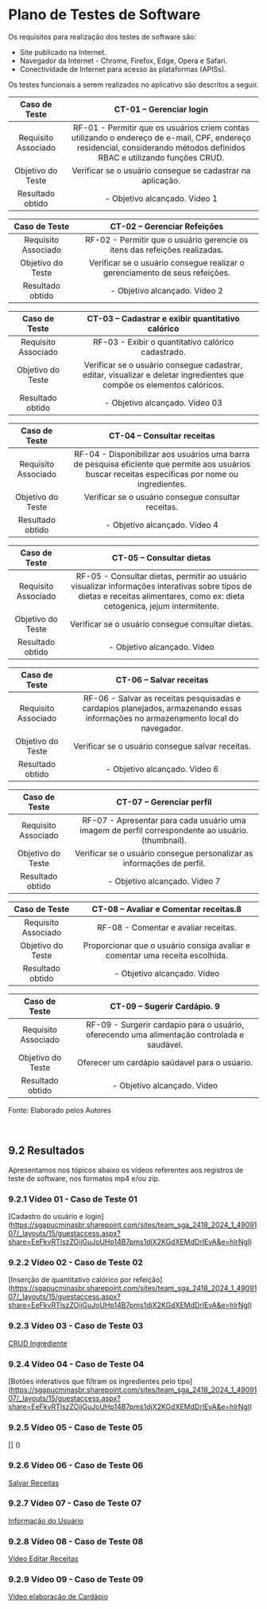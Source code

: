 # Plano de Testes de Software

Os requisitos para realização dos testes de software são: 

- Site publicado na Internet.
- Navegador da Internet - Chrome, Firefox, Edge, Opera e Safari.
- Conectividade de Internet para acesso às plataformas (APISs).

Os testes funcionais a serem realizados no aplicativo são descritos a seguir.
 
| **Caso de Teste** 	| **CT-01 – Gerenciar login** 	|
|:---:	|:---:	|
|	Requisito Associado 	| RF-01 - Permitir que os usuários criem contas utilizando o endereço de e-mail, CPF, endereço residencial, considerando métodos definidos RBAC e utilizando funções CRUD. |
| Objetivo do Teste 	| Verificar se o usuário consegue se cadastrar na aplicação. |
|Resultado obtido | - Objetivo alcançado. Vídeo 1 |

| Caso de Teste 	| CT-02 – Gerenciar Refeições	|
|:---:	|:---:	|
|Requisito Associado | RF-02	- Permitir que o usuário gerencie os itens das refeições realizadas. |
| Objetivo do Teste 	| Verificar se o usuário consegue realizar o gerenciamento de seus refeições. |
|Resultado obtido | - Objetivo alcançado. Vídeo 2 |

| Caso de Teste 	| CT-03  – Cadastrar e exibir quantitativo calórico	|
|:---:	|:---:	|
|Requisito Associado | RF-03	- Exibir o quantitativo calórico cadastrado. |
| Objetivo do Teste 	| Verificar se o usuário consegue cadastrar, editar, visualizar e deletar ingredientes que compõe os elementos calóricos. |
|Resultado obtido | - Objetivo alcançado. Vídeo 03 |

| Caso de Teste 	| CT-04  – Consultar receitas	|
|:---:	|:---:	|
|Requisito Associado | RF-04	- Disponibilizar aos usuários uma barra de pesquisa eficiente que permite aos usuários buscar receitas específicas por nome ou ingredientes. |
| Objetivo do Teste 	| Verificar se o usuário consegue consultar receitas. |
|Resultado obtido | - Objetivo alcançado. Vídeo 4 |

| Caso de Teste 	| CT-05  – Consultar dietas	|
|:---:	|:---:	|
|Requisito Associado | RF-05 - Consultar dietas, permitir ao usuário visualizar informações interativas sobre tipos de dietas e receitas alimentares, como ex: dieta cetogenica, jejum intermitente. |
| Objetivo do Teste 	| Verificar se o usuário consegue consultar dietas. |
|Resultado obtido | - Objetivo alcançado. Vídeo  |

| Caso de Teste 	| CT-06  – Salvar receitas	|
|:---:	|:---:	|
|Requisito Associado | RF-06 - Salvar as receitas pesquisadas e cardapios planejados, armazenando essas informações no armazenamento local do navegador. |
| Objetivo do Teste 	| Verificar se o usuário consegue salvar receitas. |
|Resultado obtido | - Objetivo alcançado. Vídeo 6 |

| Caso de Teste 	| CT-07  – Gerenciar perfil	|
|:---:	|:---:	|
|Requisito Associado | RF-07 - Apresentar para cada usuário uma imagem de perfil correspondente ao usuário. (thumbnail). |
| Objetivo do Teste 	| Verificar se o usuário consegue personalizar as informações de perfil. |
|Resultado obtido | - Objetivo alcançado. Vídeo 7 |

| Caso de Teste 	| CT-08  – Avaliar e Comentar receitas.8 |
|:---:	|:---:	|
|Requisito Associado | RF-08 - Comentar e avaliar receitas. |
| Objetivo do Teste 	| Proporcionar que o usuário consiga  avaliar e comentar uma receita escolhida. |
|Resultado obtido | - Objetivo alcançado. Vídeo  |

| Caso de Teste 	| CT-09  – Sugerir Cardápio.	9|
|:---:	|:---:	|
|Requisito Associado | RF-09 - Surgerir cardapio para o usuário, oferecendo uma alimentação controlada e saudável. |
| Objetivo do Teste 	| Oferecer um cardápio saúdavel para o usúario. |
|Resultado obtido | - Objetivo alcançado. Vídeo  |

Fonte: Elaborado pelos Autores

<br>

## 9.2 Resultados

Apresentamos nos tópicos abaixo os vídeos referentes aos registros de teste de software, nos formatos mp4 e/ou zip.

### 9.2.1 Vídeo 01 - Caso de Teste 01
[Cadastro do usuário e login]
(https://sgapucminasbr.sharepoint.com/sites/team_sga_2418_2024_1_4909107/_layouts/15/guestaccess.aspx?share=EeFkvRTlszZOijGuJoUHp14B7pms1djX2KGdXEMdDrIEvA&e=hlrNgl)

### 9.2.2 Vídeo 02 - Caso de Teste 02
[Inserção de quantitativo calórico por refeição]
(https://sgapucminasbr.sharepoint.com/sites/team_sga_2418_2024_1_4909107/_layouts/15/guestaccess.aspx?share=EeFkvRTlszZOijGuJoUHp14B7pms1djX2KGdXEMdDrIEvA&e=hlrNgl)

### 9.2.3 Vídeo 03 - Caso de Teste 03
[CRUD Ingrediente](https://sgapucminasbr.sharepoint.com/sites/team_sga_2418_2024_1_4909107/_layouts/15/guestaccess.aspx?share=EcchnVrjzRNOj2ojogqJXxwBt1EdzDh39DyQRt4ajOHD_Q&e=Jwb5s0)


### 9.2.4 Vídeo 04 - Caso de Teste 04
[Botões interativos que filtram os ingredientes pelo tipo]
(https://sgapucminasbr.sharepoint.com/sites/team_sga_2418_2024_1_4909107/_layouts/15/guestaccess.aspx?share=EeFkvRTlszZOijGuJoUHp14B7pms1djX2KGdXEMdDrIEvA&e=hlrNgl)

### 9.2.5 Vídeo 05 - Caso de Teste 05
[]
()

### 9.2.6 Vídeo 06 - Caso de Teste 06
[Salvar Receitas](https://sgapucminasbr.sharepoint.com/sites/team_sga_2418_2024_1_4909107/_layouts/15/guestaccess.aspx?share=ESvFuiL6sutNmvMkf1AB0WYBgGJqevJP3a6EfuOkGUeQ8w&e=cnMfUV)


### 9.2.7 Vídeo 07 - Caso de Teste 07
[Informação do Usuário](https://sgapucminasbr.sharepoint.com/sites/team_sga_2418_2024_1_4909107/_layouts/15/guestaccess.aspx?share=Ea2K1zBigfdKrmzMTfKJUdABuWB6veBEVwIAwA3ZQzisiQ&e=cGjgxu)

### 9.2.8 Vídeo 08 - Caso de Teste 08
[Vídeo Editar Receitas](https://sgapucminasbr.sharepoint.com/sites/team_sga_2418_2024_1_4909107/_layouts/15/guestaccess.aspx?share=EZlph11-_l1DkNpNByk4YrwBucqLqNxQvkafhJtdtiaKwg&e=f3AZov)

### 9.2.9 Vídeo 09 - Caso de Teste 09
[Vídeo elaboração de Cardápio](https://sgapucminasbr.sharepoint.com/sites/team_sga_2418_2024_1_4909107/_layouts/15/guestaccess.aspx?share=EeFkvRTlszZOijGuJoUHp14B7pms1djX2KGdXEMdDrIEvA&e=hlrNgl)



